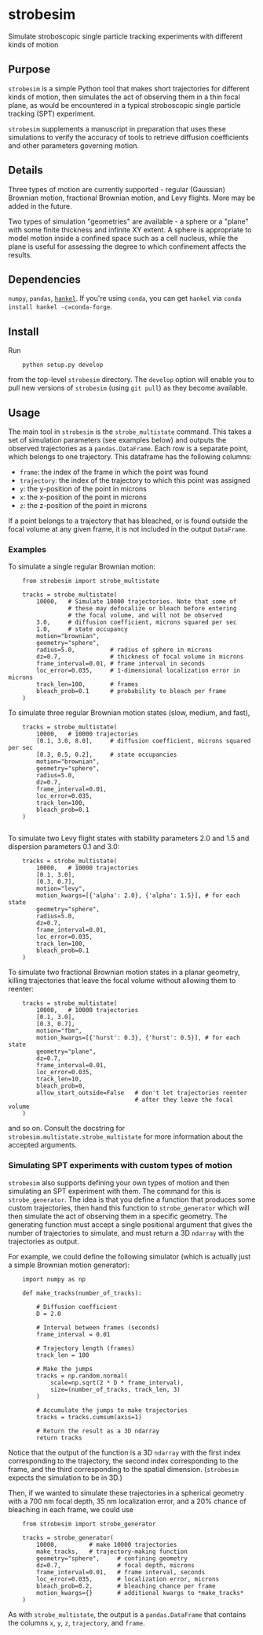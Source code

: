 # strobesim
Simulate stroboscopic single particle tracking experiments with different kinds of motion

## Purpose

`strobesim` is a simple Python tool that makes short trajectories for different kinds
of motion, then simulates the act of observing them in a thin focal plane, as 
would be encountered in a typical stroboscopic single particle tracking (SPT)
experiment. 

`strobesim` supplements a manuscript in preparation that uses these simulations
to verify the accuracy of tools to retrieve diffusion coefficients and other
parameters governing motion.

## Details

Three types of motion are currently supported - regular (Gaussian) Brownian motion,
fractional Brownian motion, and Levy flights. More may be added in the future.

Two types of simulation "geometries" are available - a sphere or a "plane"
with some finite thickness and
infinite XY extent. A sphere is appropriate to model motion inside a confined
space such as a cell nucleus, while the plane is useful for assessing the degree
to which confinement affects the results.

## Dependencies

`numpy`, `pandas`, [`hankel`](https://anaconda.org/conda-forge/hankel). If you're using `conda`, you can get `hankel`
via `conda install hankel -c=conda-forge`.

## Install

Run
```
    python setup.py develop
```

from the top-level `strobesim` directory. The `develop` option will enable
you to pull new versions of `strobesim` (using `git pull`) as they become
available.

## Usage 

The main tool in `strobesim` is the
`strobe_multistate` command. This takes a set of simulation 
parameters (see examples below) and outputs the observed trajectories
as a `pandas.DataFrame`. Each row is a separate point,
which belongs to one trajectory. This dataframe has the following columns:

 - `frame`: the index of the frame in which the point was found
 - `trajectory`: the index of the trajectory to which this point was assigned
 - `y`: the y-position of the point in microns
 - `x`: the x-position of the point in microns
 - `z`: the z-position of the point in microns

If a point belongs to a trajectory that has bleached, or is found 
outside the focal volume at any given frame, it is not included in 
the output `DataFrame`. 

### Examples

To simulate a single regular Brownian motion:
```
    from strobesim import strobe_multistate

    tracks = strobe_multistate(
        10000,   # Simulate 10000 trajectories. Note that some of 
                 # these may defocalize or bleach before entering
                 # the focal volume, and will not be observed
        3.0,     # diffusion coefficient, microns squared per sec
        1.0,     # state occupancy
        motion="brownian",
        geometry="sphere",
        radius=5.0,          # radius of sphere in microns
        dz=0.7,              # thickness of focal volume in microns
        frame_interval=0.01, # frame interval in seconds
        loc_error=0.035,     # 1-dimensional localization error in microns
        track_len=100,       # frames
        bleach_prob=0.1      # probability to bleach per frame
    )

```

To simulate three regular Brownian motion states (slow, medium, and 
fast), 
```
    tracks = strobe_multistate(
        10000,   # 10000 trajectories
        [0.1, 3.0, 8.0],     # diffusion coefficient, microns squared per sec
        [0.3, 0.5, 0.2],     # state occupancies
        motion="brownian",
        geometry="sphere",
        radius=5.0,
        dz=0.7,
        frame_interval=0.01,
        loc_error=0.035,
        track_len=100,
        bleach_prob=0.1
    )
   
```

To simulate two Levy flight states with stability parameters 2.0
and 1.5 and dispersion parameters 0.1 and 3.0:
```
    tracks = strobe_multistate(
        10000,   # 10000 trajectories
        [0.1, 3.0],
        [0.3, 0.7],
        motion="levy",
        motion_kwargs=[{'alpha': 2.0}, {'alpha': 1.5}], # for each state
        geometry="sphere",
        radius=5.0,
        dz=0.7,
        frame_interval=0.01,
        loc_error=0.035,
        track_len=100,
        bleach_prob=0.1
    )

```

To simulate two fractional Brownian motion states in a planar 
geometry, killing trajectories that leave the focal volume without
allowing them to reenter:
```
    tracks = strobe_multistate(
        10000,   # 10000 trajectories
        [0.1, 3.0],
        [0.3, 0.7],
        motion="fbm",
        motion_kwargs=[{'hurst': 0.3}, {'hurst': 0.5}], # for each state
        geometry="plane",
        dz=0.7,
        frame_interval=0.01,
        loc_error=0.035,
        track_len=10,
        bleach_prob=0,
        allow_start_outside=False   # don't let trajectories reenter
                                    # after they leave the focal volume
    )

```

and so on. Consult the docstring for `strobesim.multistate.strobe_multistate`
for more information about the accepted arguments.

### Simulating SPT experiments with custom types of motion

`strobesim` also supports defining your own types of motion and 
then simulating an SPT experiment with them. The command for this
is `strobe_generator`. The idea is that you define a function that 
produces some custom trajectories, then hand this function
to `strobe_generator` which will then simulate the act of observing
them in a specific geometry. The generating function must accept
a single positional argument that gives the number of trajectories
to simulate, and must return a 3D `ndarray` with the trajectories as
output. 

For example, we could define the following simulator (which is actually
just a simple Brownian motion generator):
```
    import numpy as np

    def make_tracks(number_of_tracks):

        # Diffusion coefficient
        D = 2.0

        # Interval between frames (seconds)
        frame_interval = 0.01

        # Trajectory length (frames)
        track_len = 100

        # Make the jumps
        tracks = np.random.normal(
            scale=np.sqrt(2 * D * frame_interval),
            size=(number_of_tracks, track_len, 3)
        )

        # Accumulate the jumps to make trajectories
        tracks = tracks.cumsum(axis=1)

        # Return the result as a 3D ndarray
        return tracks

```

Notice that the output of the function is a 3D `ndarray` with 
the first index corresponding to the trajectory, the second 
index corresponding to the frame, and the third 
corresponding to the spatial dimension. (`strobesim` expects
the simulation to be in 3D.)

Then, if we wanted to simulate these trajectories in a spherical
geometry with a 700 nm focal depth, 35 nm localization error, and 
a 20\% chance of bleaching in each frame, we could use

```
    from strobesim import strobe_generator

    tracks = strobe_generator(
        10000,         # make 10000 trajectories
        make_tracks,   # trajectory-making function
        geometry="sphere",     # confining geometry
        dz=0.7,                # focal depth, microns
        frame_interval=0.01,   # frame interval, seconds
        loc_error=0.035,       # localization error, microns
        bleach_prob=0.2,       # bleaching chance per frame
        motion_kwargs={}       # additional kwargs to *make_tracks*
    )

```

As with `strobe_multistate`, the output is a `pandas.DataFrame` that contains
the columns `x`, `y`, `z`, `trajectory`, and `frame`.

